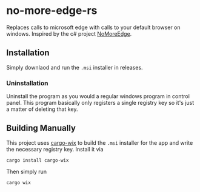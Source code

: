 # no-more-edge-rs

Replaces calls to microsoft edge with calls to your default browser on windows. Inspired by the c# project [NoMoreEdge](https://github.com/HarshalKudale/NoMoreEdge).

## Installation

Simply downlaod and run the `.msi` installer in releases. 

### Uninstallation

Uninstall the program as you would a regular windows program in control
panel. This program basically only registers a single registry key so it's
just a matter of deleting that key.

## Building Manually

This project uses [cargo-wix](https://github.com/volks73/cargo-wix) to build the `.msi` installer for the app and write the necessary registry key. Install it via 

```shell
cargo install cargo-wix
```

Then simply run 

```shell
cargo wix
```